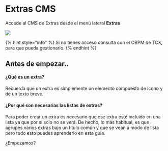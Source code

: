 # Extras CMS

Accede al CMS de Extras desde el menú lateral **Extras**

![](.gitbook/assets/Menu\_Extras.png)

{% hint style="info" %}
Si no tienes acceso consulta con el OBPM de TCX, para que pueda gestionarlo.
{% endhint %}

## Antes de empezar..

#### ¿Qué es un extra?

Recuerda que un extra es simplemente un elemento compuesto de icono y de un texto breve.&#x20;

#### ¿Por qué son necesarias las listas de extras?

Para poder crear un extra es necesario que ese extra esté incluido en una lista ya que por sí solo no se verá. De hecho, lo más habitual, es que agrupes varios extras bajo un título común y que se vean a modo de lista pero todo esto puedes aprenderlo en esta guía.

¿Empezamos?
